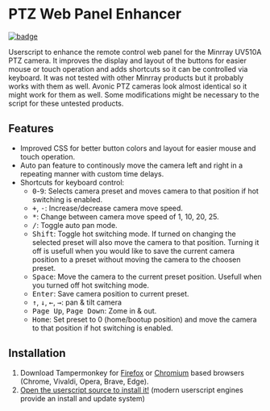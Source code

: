 # PTZ Web Panel Enhancer
[![badge](https://img.shields.io/badge/INSTALL-red?style=for-the-badge&logo=tampermonkey&logoColor=black)](https://raw.githubusercontent.com/dekvidet/ptz-web-panel-enhancer/main/script.user.js)

Userscript to enhance the remote control web panel for the Minrray UV510A PTZ camera.
It improves the display and layout of the buttons for easier mouse or touch operation and adds shortcuts so it can be controlled via keyboard.
It was not tested with other Minrray products but it probably works with them as well. Avonic PTZ cameras look almost identical so it might work for them as well.
Some modifications might be necessary to the script for these untested products.

## Features
- Improved CSS for better button colors and layout for easier mouse and touch operation.
- Auto pan feature to continously move the camera left and right in a repeating manner with custom time delays.
- Shortcuts for keyboard control:
  - <kbd>0</kbd>-<kbd>9</kbd>: Selects camera preset and moves camera to that position if hot switching is enabled.
  - <kbd>+</kbd>, <kbd>-</kbd>: Increase/decrease camera move speed.
  - <kbd>*</kbd>: Change between camera move speed of 1, 10, 20, 25.
  - <kbd>/</kbd>: Toggle auto pan mode.
  - <kbd>Shift</kbd>: Toggle hot switching mode. If turned on changing the selected preset will also move the camera to that position. Turning it off is usefull when you would like to save the current camera position to a preset without moving the camera to the choosen preset.
  - <kbd>Space</kbd>: Move the camera to the current preset position. Usefull when you turned off hot switching mode.
  - <kbd>Enter</kbd>: Save camera position to current preset.
  - <kbd>↑</kbd>, <kbd>↓</kbd>, <kbd>←</kbd>, <kbd>→</kbd>: pan & tilt camera
  - <kbd>Page Up</kbd>, <kbd>Page Down</kbd>: Zome in & out.
  - <kbd>Home</kbd>: Set preset to 0 (home/bootup position) and move the camera to that position if hot switching is enabled.
 
## Installation
1. Download Tampermonkey for [Firefox](https://addons.mozilla.org/hu/firefox/addon/tampermonkey) or [Chromium](https://chrome.google.com/webstore/detail/tampermonkey/dhdgffkkebhmkfjojejmpbldmpobfkfo) based browsers (Chrome, Vivaldi, Opera, Brave, Edge).
1. [Open the userscript source to install it!](https://raw.githubusercontent.com/dekvidet/ptz-web-panel-enhancer/main/script.user.js) (modern userscript engines provide an install and update system)
